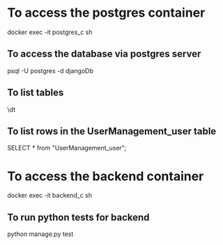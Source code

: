 # To access the postgres container
docker exec -it postgres_c sh

## To access the database via postgres server
psql -U postgres -d djangoDb

## To list tables
\dt

## To list rows in the UserManagement_user table
SELECT * from "UserManagement_user";

# To access the backend container
docker exec -it backend_c sh

## To run python tests for backend
python manage.py test
